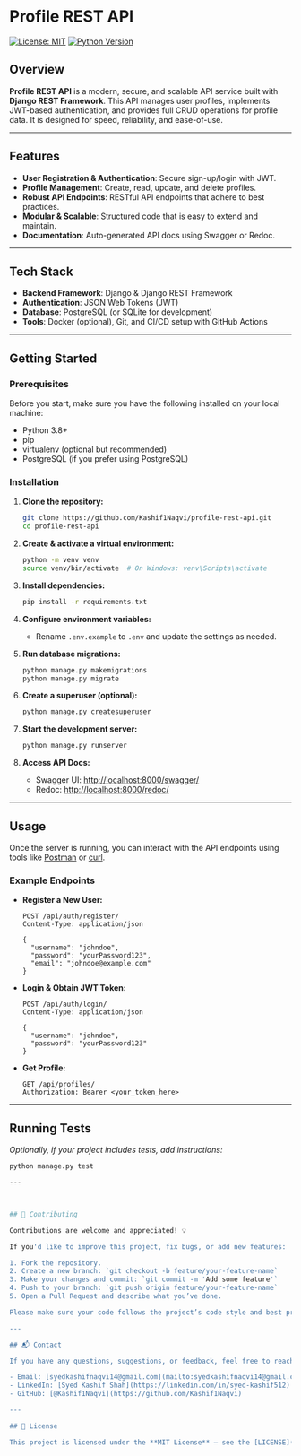 # Profile REST API

[![License: MIT](https://img.shields.io/badge/License-MIT-yellow.svg)](LICENSE)
[![Python Version](https://img.shields.io/badge/Python-3.8%2B-blue.svg)](https://www.python.org/)

## Overview

**Profile REST API** is a modern, secure, and scalable API service built with **Django REST Framework**. This API manages user profiles, implements JWT-based authentication, and provides full CRUD operations for profile data. It is designed for speed, reliability, and ease-of-use.

---

## Features

- **User Registration & Authentication**: Secure sign-up/login with JWT.
- **Profile Management**: Create, read, update, and delete profiles.
- **Robust API Endpoints**: RESTful API endpoints that adhere to best practices.
- **Modular & Scalable**: Structured code that is easy to extend and maintain.
- **Documentation**: Auto-generated API docs using Swagger or Redoc.

---

## Tech Stack

- **Backend Framework**: Django & Django REST Framework
- **Authentication**: JSON Web Tokens (JWT)
- **Database**: PostgreSQL (or SQLite for development)
- **Tools**: Docker (optional), Git, and CI/CD setup with GitHub Actions

---

## Getting Started

### Prerequisites

Before you start, make sure you have the following installed on your local machine:

- Python 3.8+
- pip
- virtualenv (optional but recommended)
- PostgreSQL (if you prefer using PostgreSQL)

### Installation

1. **Clone the repository:**

    ```bash
    git clone https://github.com/Kashif1Naqvi/profile-rest-api.git
    cd profile-rest-api
    ```

2. **Create & activate a virtual environment:**

    ```bash
    python -m venv venv
    source venv/bin/activate  # On Windows: venv\Scripts\activate
    ```

3. **Install dependencies:**

    ```bash
    pip install -r requirements.txt
    ```

4. **Configure environment variables:**

    - Rename `.env.example` to `.env` and update the settings as needed.

5. **Run database migrations:**

    ```bash
    python manage.py makemigrations
    python manage.py migrate
    ```

6. **Create a superuser (optional):**

    ```bash
    python manage.py createsuperuser
    ```

7. **Start the development server:**

    ```bash
    python manage.py runserver
    ```

8. **Access API Docs:**

    - Swagger UI: [http://localhost:8000/swagger/](http://localhost:8000/swagger/)  
    - Redoc: [http://localhost:8000/redoc/](http://localhost:8000/redoc/)

---

## Usage

Once the server is running, you can interact with the API endpoints using tools like [Postman](https://www.postman.com/) or [curl](https://curl.se/).

### Example Endpoints

- **Register a New User:**

    ```http
    POST /api/auth/register/
    Content-Type: application/json

    {
      "username": "johndoe",
      "password": "yourPassword123",
      "email": "johndoe@example.com"
    }
    ```

- **Login & Obtain JWT Token:**

    ```http
    POST /api/auth/login/
    Content-Type: application/json

    {
      "username": "johndoe",
      "password": "yourPassword123"
    }
    ```

- **Get Profile:**

    ```http
    GET /api/profiles/
    Authorization: Bearer <your_token_here>
    ```

---

## Running Tests

*Optionally, if your project includes tests, add instructions:*

```bash
python manage.py test

---



## 🤝 Contributing

Contributions are welcome and appreciated! 💡

If you'd like to improve this project, fix bugs, or add new features:

1. Fork the repository.
2. Create a new branch: `git checkout -b feature/your-feature-name`
3. Make your changes and commit: `git commit -m 'Add some feature'`
4. Push to your branch: `git push origin feature/your-feature-name`
5. Open a Pull Request and describe what you’ve done.

Please make sure your code follows the project’s code style and best practices.

---

## 📬 Contact

If you have any questions, suggestions, or feedback, feel free to reach out:

- Email: [syedkashifnaqvi14@gmail.com](mailto:syedkashifnaqvi14@gmail.com)
- LinkedIn: [Syed Kashif Shah](https://linkedin.com/in/syed-kashif512)
- GitHub: [@Kashif1Naqvi](https://github.com/Kashif1Naqvi)

---

## 📄 License

This project is licensed under the **MIT License** – see the [LICENSE](LICENSE) file for details.
